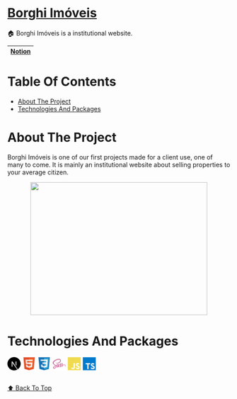 # [Borghi Imóveis]()
:house: Borghi Imóveis is a institutional website.

<div align="center">

| [Notion]()      | 
| --------------- |

</div>

# Table Of Contents
- [About The Project](#about-the-project)
- [Technologies And Packages](#technologies-and-packages)


# About The Project
Borghi Imóveis is one of our first projects made for a client use, one of many to come. It is mainly an institutional website about selling properties to your average citizen.

<div align="center">
  <img width="400" height="300" src="https://img.freepik.com/fotos-gratis/casa-isolada-no-campo_1303-23773.jpg?w=826&t=st=1674910544~exp=1674911144~hmac=32250de5d95d9f0f429d568fb325745d43cff946848383f9cff0e66638a10fe6">
</div>

# Technologies And Packages
<div style="display: block"> 
   <a target="_blank" href="https://nextjs.org/"><img align="center" alt="NextJS" height="30" width="30" src="https://raw.githubusercontent.com/devicons/devicon/master/icons/nextjs/nextjs-original.svg"></a>
   <a target="_blank" href="https://developer.mozilla.org/en-US/docs/Glossary/HTML5"><img align="center" alt="HTML5" height="30" width="30" src="https://raw.githubusercontent.com/devicons/devicon/master/icons/html5/html5-original.svg"></a>
   <a target="_blank" href="https://developer.mozilla.org/en-US/docs/Web/CSS"><img align="center" alt="CSS3" height="30" width="30" src="https://raw.githubusercontent.com/devicons/devicon/master/icons/css3/css3-original.svg"></a>
   <a target="_blank" href="https://sass-lang.com/"><img align="center" alt="SASS" height="30" width="30" src="https://raw.githubusercontent.com/devicons/devicon/master/icons/sass/sass-original.svg"></a>
   <a target="_blank" href="https://www.javascript.com/"><img align="center" alt="JS" height="30" width="30" src="https://raw.githubusercontent.com/devicons/devicon/master/icons/javascript/javascript-plain.svg"></a>
   <a target="_blank" href="https://www.typescriptlang.org/"><img align="center" alt="TS" height="30" width="30" src="https://raw.githubusercontent.com/devicons/devicon/master/icons/typescript/typescript-plain.svg"></a>
</div>

<br>

[⬆ Back To Top](#borghi-imóveis)<br>
